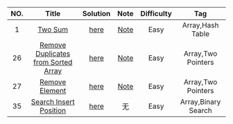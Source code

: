 |NO.|Title|Solution|Note|Difficulty|Tag|
| :-----: | :-----: | :-----: | :-----: | :-----: | :-----: |
|1|[Two Sum](https://leetcode.com/problems/two-sum)|[here](problem/src/main/java/two_sum/TwoSum.java)|[Note](problem/src/main/java/two_sum/TwoSum.md)|Easy|Array,Hash Table|
|26|[Remove Duplicates from Sorted Array](https://leetcode.com/problems/remove-duplicates-from-sorted-array/)|[here](problem/src/main/java/remove_duplicates_from_sorted_array/RemoveDuplicatesFromSortedArray.java)|[Note](problem/src/main/java/remove_duplicates_from_sorted_array/RemoveDuplicatesFromSortedArray.md)|Easy|Array,Two Pointers|
|27|[Remove Element](https://leetcode.com/problems/remove-element/)|[here](problem/src/main/java/remove_element/RemoveElement.java)|[Note](problem/src/main/java/remove_element/RemoveElement.md)|Easy|Array,Two Pointers|
|35|[Search Insert Position](https://leetcode.com/problems/search-insert-position/)|[here](problem/src/main/java/search_insert_position/SearchInsertPosition.java)|无|Easy|Array,Binary Search|
